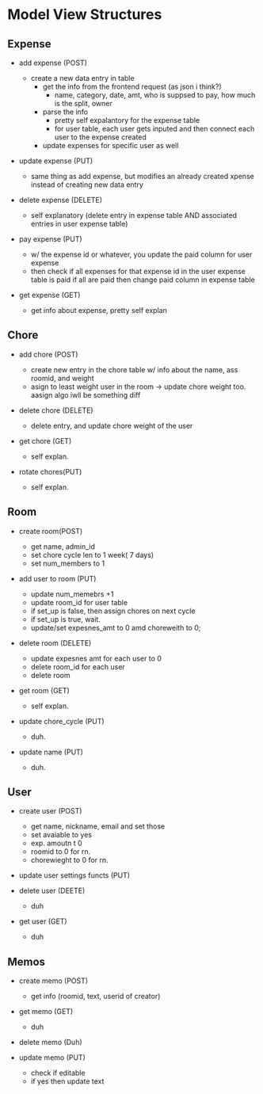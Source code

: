 
# Model View Structures


## Expense

* add expense (POST)
    * create a new data entry in table
        * get the info from the frontend request (as json i think?)
            * name, category, date, amt, who is suppsed to pay, how much is the split, owner
        * parse the info
            * pretty self expalantory for the expense table
            * for user table, each user gets inputed and then connect each user to the expense created
        * update expenses for specific user as well
        
* update expense (PUT)
    * same thing as add expense, but modifies an already created xpense instead of creating new data entry

* delete expense (DELETE)
    * self explanatory (delete entry in expense table AND associated entries in user expense table)

* pay expense (PUT)
    * w/ the expense id or whatever, you update the paid column for user expense
    * then check if all expenses for that expense id in the user expense table is paid
        if all are paid then change paid column in expense table

* get expense (GET)
    * get info about expense, pretty self explan


## Chore

* add chore (POST)
    * create new entry in the chore table w/ info about the name, ass roomid, and weight
    * asign to least weight user in the room -> update chore weight too.
        aasign algo iwll be something diff


* delete chore (DELETE)
    * delete entry, and update chore weight of the user

* get chore (GET)
    * self explan.

* rotate chores(PUT)
    * self explan.


## Room

* create room(POST)
    * get name, admin_id
    * set chore cycle len to 1 week( 7 days) 
    * set num_members to 1

* add user to room (PUT)
    * update num_memebrs +1
    * update room_id for user table
    * if set_up is false, then assign chores on next cycle
    * if set_up is true, wait.
    * update/set expesnes_amt to 0 amd choreweith to 0;

* delete room (DELETE)
    * update expesnes amt for each user to 0
    * delete room_id for each user
    * delete room

* get room (GET)
    * self explan.

* update chore_cycle (PUT)
    * duh.

* update name (PUT)
    * duh.



## User

* create user (POST)
    * get name, nickname, email and set those
    * set avaiable to yes
    * exp. amoutn t 0
    * roomid to 0 for rn.
    * chorewieght to 0 for rn.

* update user settings functs (PUT)

* delete user (DEETE)
    * duh

* get user (GET)
    * duh




## Memos

* create memo (POST)
    * get info (roomid, text, userid of creator)

* get memo (GET)
    * duh

* delete memo (Duh) 

* update memo (PUT)
    * check if editable
    * if yes then update text

